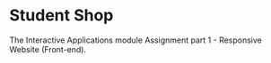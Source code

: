 # Student Shop

The Interactive Applications module Assignment part 1 - Responsive Website (Front-end).

